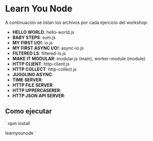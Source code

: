 # Learn You Node

A continuación se listan los archivos por cada ejercicio del workshop:

- **HELLO WORLD**: hello-world.js
- **BABY STEPS**: sum.js
- **MY FIRST I/O!**: io.js
- **MY FIRST ASYNC I/O!**: async-io.js
- **FILTERED LS**: filtered-ls.js
- **MAKE IT MODULAR**: modular.js (main), worker-module (module)
- **HTTP CLIENT**: http-client.js
- **HTTP COLLECT**: http-collect.js
- **JUGGLING ASYNC**:
- **TIME SERVER**:
- **HTTP FILE SERVER**:
- **HTTP UPPERCASERER**:
- **HTTP JSON API SERVER**:

## Como ejecutar

`
  npm install

  learnyounode
`
